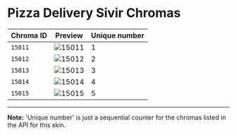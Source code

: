 # Pizza Delivery Sivir Chromas

| Chroma ID | Preview | Unique number |
|---|---|---|
| `15011` | ![15011](https://raw.communitydragon.org/latest/plugins/rcp-be-lol-game-data/global/default/v1/champion-chroma-images/15/15011.png) | 1 |
| `15012` | ![15012](https://raw.communitydragon.org/latest/plugins/rcp-be-lol-game-data/global/default/v1/champion-chroma-images/15/15012.png) | 2 |
| `15013` | ![15013](https://raw.communitydragon.org/latest/plugins/rcp-be-lol-game-data/global/default/v1/champion-chroma-images/15/15013.png) | 3 |
| `15014` | ![15014](https://raw.communitydragon.org/latest/plugins/rcp-be-lol-game-data/global/default/v1/champion-chroma-images/15/15014.png) | 4 |
| `15015` | ![15015](https://raw.communitydragon.org/latest/plugins/rcp-be-lol-game-data/global/default/v1/champion-chroma-images/15/15015.png) | 5 |

---

**Note:** 'Unique number' is just a sequential counter for the chromas listed in the API for this skin.